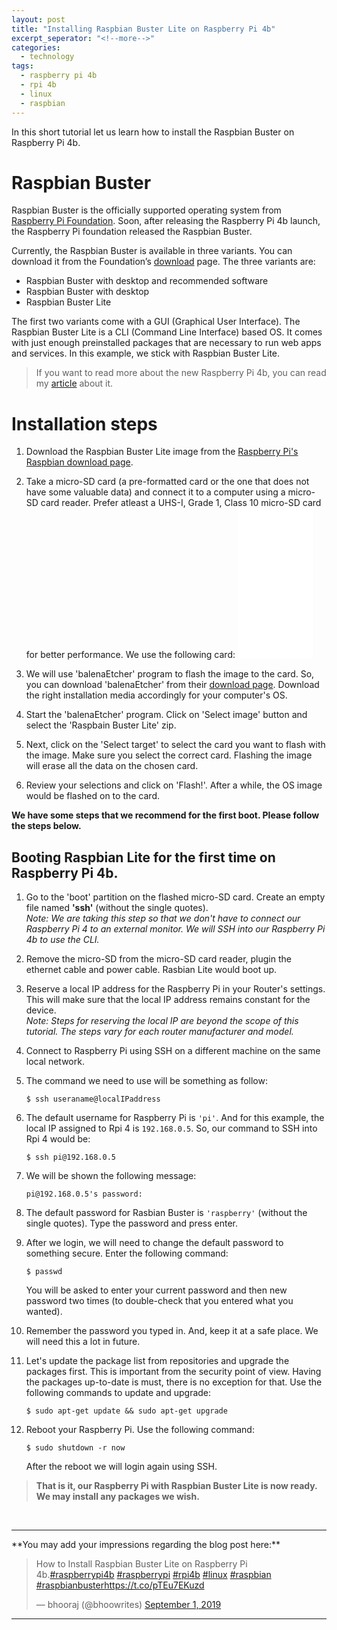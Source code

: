 ```yaml
---
layout: post
title: "Installing Raspbian Buster Lite on Raspberry Pi 4b"
excerpt_seperator: "<!--more-->"
categories:
  - technology
tags:
  - raspberry pi 4b
  - rpi 4b
  - linux
  - raspbian
---
```

In this short tutorial let us learn how to install the Raspbian Buster on Raspberry Pi 4b.
<!--more-->

# Raspbian Buster
Raspbian Buster is the officially supported operating system from [Raspberry Pi Foundation](https://www.raspberrypi.org/). Soon, after releasing the Raspberry Pi 4b launch, the Raspberry Pi foundation released the Raspbian Buster. 

Currently, the Raspbian Buster is available in three variants. You can download it from the Foundation’s [download](https://www.raspberrypi.org/downloads/raspbian/) page. The three variants are:

- Raspbian Buster with desktop and recommended software
- Raspbian Buster with desktop
- Raspbian Buster Lite

The first two variants come with a GUI (Graphical User Interface). The Raspbian Buster Lite is a CLI (Command Line Interface) based OS. It comes with just enough preinstalled packages that are necessary to run web apps and services. In this example, we stick with Raspbian Buster Lite.

> If you want to read more about the new Raspberry Pi 4b, you can read my [article](https://bhooraj.com/technology/raspberry-pi-4b/) about it. 

# Installation steps
1.  Download the Raspbian Buster Lite image from the [Raspberry Pi's Raspbian download page](https://www.raspberrypi.org/downloads/raspbian/).

2. Take a micro-SD card (a pre-formatted card or the one that does not have some valuable data) and connect it to a computer using a micro-SD card reader. Prefer atleast a UHS-I, Grade 1, Class 10 micro-SD card for better performance. We use the following card: <iframe style="width:120px;height:240px;" marginwidth="0" marginheight="0" scrolling="no" frameborder="0" src="//ws-in.amazon-adsystem.com/widgets/q?ServiceVersion=20070822&OneJS=1&Operation=GetAdHtml&MarketPlace=IN&source=ss&ref=as_ss_li_til&ad_type=product_link&tracking_id=altback0e-21&marketplace=amazon&region=IN&placement=B06XWMQ81P&asins=B06XWMQ81P&linkId=d266c7adb9003166b396d7b442ab28c3&show_border=true&link_opens_in_new_window=true"></iframe>

3. We will use 'balenaEtcher' program to flash the image to the card. So, you can download  'balenaEtcher' from their [download page](https://www.balena.io/etcher/). Download the right installation media accordingly for your computer's OS.

4. Start the 'balenaEtcher' program. Click on 'Select image' button and select the 'Raspbain Buster Lite' zip.

5. Next, click on the 'Select target' to select the card you want to flash with the image. Make sure you select the correct card. Flashing the image will erase all the data on the chosen card.

6. Review your selections and click on 'Flash!'. After a while, the OS image would be flashed on to the card. 

**We have some steps that we recommend for the first boot. Please follow the steps below.**

## Booting Raspbian Lite for the first time on Raspberry Pi 4b.
1. Go to the 'boot' partition on the flashed micro-SD card. Create an empty file named **'ssh'** (without the single quotes).<br> 
*Note: We are taking this step so that we don't have to connect our Raspberry Pi 4 to an external monitor. We will SSH into our Raspberry Pi 4b to use the CLI.*

2. Remove the micro-SD from the micro-SD card reader, plugin the ethernet cable and power cable. Rasbian Lite would boot up.

3. Reserve a local IP address for the Raspberry Pi in your Router's settings. This will make sure that the local IP address remains constant for the device.<br>
*Note: Steps for reserving the local IP are beyond the scope of this tutorial. The steps vary for each router manufacturer and model.*

4. Connect to Raspberry Pi using SSH on a different machine on the same local network.

5. The command we need to use will be something as follow:
  
      `$ ssh useraname@localIPaddress`
  
6. The default username for Raspberry Pi is `'pi'`. And for this example, the local IP assigned to Rpi 4 is `192.168.0.5`.
  So, our command to SSH into Rpi 4 would be:
      
      `$ ssh pi@192.168.0.5`
  
7. We will be shown the following message:

      `pi@192.168.0.5's password:`
      
8. The default password for Rasbian Buster is `'raspberry'` (without the single quotes). Type the password and press enter.

9. After we login, we will need to change the default password to something secure. Enter the following command:

      `$ passwd`
      
      You will be asked to enter your current password and then new password two times (to double-check that you entered what you wanted).
   
10. Remember the password you typed in. And, keep it at a safe place. We will need this a lot in future.

11.  Let's update the package list from repositories and upgrade the packages first. This is important from the security point of view. Having the packages up-to-date is must, there is no exception for that. Use the following commands to update and upgrade:

      `$ sudo apt-get update && sudo apt-get upgrade`

12. Reboot your Raspberry Pi. Use the following command:
    
    `$ sudo shutdown -r now`
  
    After the reboot we will login again using SSH.
    
> **That is it, our Raspberry Pi with Raspbian Buster Lite is now ready. We may install any packages we wish.**

<br>
<hr>
**You may add your impressions regarding the blog post here:**
<blockquote class="twitter-tweet"><p lang="en" dir="ltr">How to Install Raspbian Buster Lite on Raspberry Pi 4b.<a href="https://twitter.com/hashtag/raspberrypi4b?src=hash&amp;ref_src=twsrc%5Etfw">#raspberrypi4b</a> <a href="https://twitter.com/hashtag/raspberrypi?src=hash&amp;ref_src=twsrc%5Etfw">#raspberrypi</a> <a href="https://twitter.com/hashtag/rpi4b?src=hash&amp;ref_src=twsrc%5Etfw">#rpi4b</a> <a href="https://twitter.com/hashtag/linux?src=hash&amp;ref_src=twsrc%5Etfw">#linux</a> <a href="https://twitter.com/hashtag/raspbian?src=hash&amp;ref_src=twsrc%5Etfw">#raspbian</a> <a href="https://twitter.com/hashtag/raspbianbuster?src=hash&amp;ref_src=twsrc%5Etfw">#raspbianbuster</a><a href="https://t.co/pTEu7EKuzd">https://t.co/pTEu7EKuzd</a></p>&mdash; bhooraj (@bhoowrites) <a href="https://twitter.com/bhoowrites/status/1168105522882465792?ref_src=twsrc%5Etfw">September 1, 2019</a></blockquote> <script async src="https://platform.twitter.com/widgets.js" charset="utf-8"></script> 
<hr>
